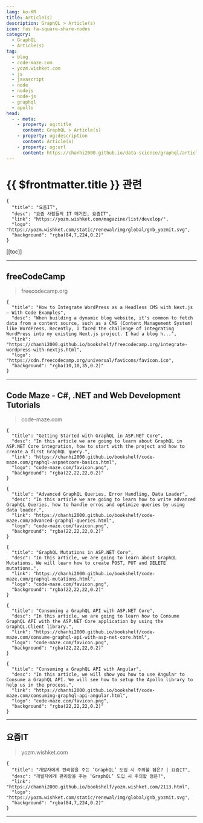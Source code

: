```yaml
---
lang: ko-KR
title: Article(s)
description: GraphQL > Article(s)
icon: fas fa-square-share-nodes
category: 
  - GraphQL
  - Article(s)
tag: 
  - blog
  - code-maze.com
  - yozm.wishket.com
  - js
  - javascript
  - node
  - nodejs
  - node-js
  - graphql
  - apollo
head:
  - - meta:
    - property: og:title
      content: GraphQL > Article(s)
    - property: og:description
      content: Article(s)
    - property: og:url
      content: https://chanhi2000.github.io/data-science/graphql/articles/
---
```


# {{ $frontmatter.title }} 관련

<SiteInfo
  name="freeCodeCamp Programming Tutorials: Python, JavaScript, Git & More"
  desc="Browse thousands of programming tutorials written by experts. Learn Web Development, Data Science, DevOps, Security, and get developer career advice."
  url="https://freecodecamp.org/news/"
  logo="https://cdn.freecodecamp.org/universal/favicons/favicon.ico"
  preview="https://cdn.freecodecamp.org/platform/universal/fcc_meta_1920X1080-indigo.png"/>

<SiteInfo
  name="Code Maze - C#, .NET and Web Development Tutorials"
  desc="Welcome to Code Maze. Here, you can find C#, .NET and Web Development tutorials. Join millions of readers from all over the world."
  url="https://code-maze.com/latest-posts-on-code-maze/"
  logo="code-maze.com/favicon.png"
  preview="code-maze.com/banner.png"/>

```component VPCard
{
  "title": "요즘IT", 
  "desc": "요즘 사람들의 IT 매거진, 요즘IT", 
  "link": "https://yozm.wishket.com/magazine/list/develop/", 
  "logo": "https://yozm.wishket.com/static/renewal/img/global/gnb_yozmit.svg", 
  "background": "rgba(84,7,224,0.2)"
}
```

[[toc]]

---

## <FontIcon icon="fa-brands fa-free-code-camp"/>freeCodeCamp

> freecodecamp.org

```component VPCard
{
  "title": "How to Integrate WordPress as a Headless CMS with Next.js – With Code Examples",
  "desc": "When building a dynamic blog website, it's common to fetch data from a content source, such as a CMS (Content Management System) like WordPress. Recently, I faced the challenge of integrating WordPress into my existing Next.js project. I had a blog h...",
  "link": "https://chanhi2000.github.io/bookshelf/freecodecamp.org/integrate-wordpress-with-nextjs.html",
  "logo": "https://cdn.freecodecamp.org/universal/favicons/favicon.ico",
  "background": "rgba(10,10,35,0.2)"
}
```

<!-- END: freecodecamp.org -->

---

## Code Maze - C#, .NET and Web Development Tutorials

> code-maze.com

```component VPCard
{
  "title": "Getting Started with GraphQL in ASP.NET Core",
  "desc": "In this article we are going to learn about GraphQL in ASP.NET Core integration, how to start with the project and how to create a first GraphQL query.",
  "link": "https://chanhi2000.github.io/bookshelf/code-maze.com/graphql-aspnetcore-basics.html",
  "logo": "code-maze.com/favicon.png",
  "background": "rgba(22,22,22,0.2)"
}
```

```component VPCard
{
  "title": "Advanced GraphQL Queries, Error Handling, Data Loader",
  "desc": "In this article we are going to learn how to write advanced GraphQL Queries, how to handle erros and optimize queries by using data loader.",
  "link": "https://chanhi2000.github.io/bookshelf/code-maze.com/advanced-graphql-queries.html",
  "logo": "code-maze.com/favicon.png",
  "background": "rgba(22,22,22,0.2)"
}
```

```component VPCard
{
  "title": "GraphQL Mutations in ASP.NET Core",
  "desc": "In this article, we are going to learn about GraphQL Mutations. We will learn how to create POST, PUT and DELETE mutations.",
  "link": "https://chanhi2000.github.io/bookshelf/code-maze.com/graphql-mutations.html",
  "logo": "code-maze.com/favicon.png",
  "background": "rgba(22,22,22,0.2)"
}
```

```component VPCard
{
  "title": "Consuming a GraphQL API with ASP.NET Core",
  "desc": "In this article, we are going to learn how to Consume GraphQL API with the ASP.NET Core application by using the GraphQL.Client library.",
  "link": "https://chanhi2000.github.io/bookshelf/code-maze.com/consume-graphql-api-with-asp-net-core.html",
  "logo": "code-maze.com/favicon.png",
  "background": "rgba(22,22,22,0.2)"
}
```

```component VPCard
{
  "title": "Consuming a GraphQL API with Angular",
  "desc": "In this article, we will show you how to use Angular to Consume a GraphQL API. We will see how to setup the Apollo library to help us in the process.",
  "link": "https://chanhi2000.github.io/bookshelf/code-maze.com/consuming-graphql-api-angular.html",
  "logo": "code-maze.com/favicon.png",
  "background": "rgba(22,22,22,0.2)"
}
```

<!-- END: code-maze.com -->

---

## 요즘IT

> yozm.wishket.com

```component VPCard
{
  "title": "개발자에게 편리함을 주는 ‘GraphQL’ 도입 시 주의할 점은? | 요즘IT",
  "desc": "개발자에게 편리함을 주는 ‘GraphQL’ 도입 시 주의할 점은?",
  "link": "https://chanhi2000.github.io/bookshelf/yozm.wishket.com/2113.html",
  "logo": "https://yozm.wishket.com/static/renewal/img/global/gnb_yozmit.svg", 
  "background": "rgba(84,7,224,0.2)"
}
```

<!-- END: yozm.wishket.com -->

---

<TagLinks />